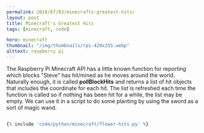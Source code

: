 ```yaml
---
permalink: 2018/07/03/minecrafts-greatest-hits/
layout: post
title: Minecraft's Greatest Hits
tags: [minecraft, code]

hero: minecraft
thumbnail: "/img/thumbnails/rpi-420x255.webp"
alttext: raspberry pi
---
```


The Raspberry Pi Minecraft API has a little known function for reporting which blocks "Steve" has hit/mined
as he moves around the world. Naturally enough, it is called **pollBlockHits** and returns a list of hit objects
that includes the coordinate for each hit. The list is refreshed each time the function is called so if nothing
has been hit for a while, the list may be empty. We can use it in a script to do some planting by using the sword
as a sort of magic wand.

```python

{% include 'code/python/minecraft/flower-hits.py' %}

```
